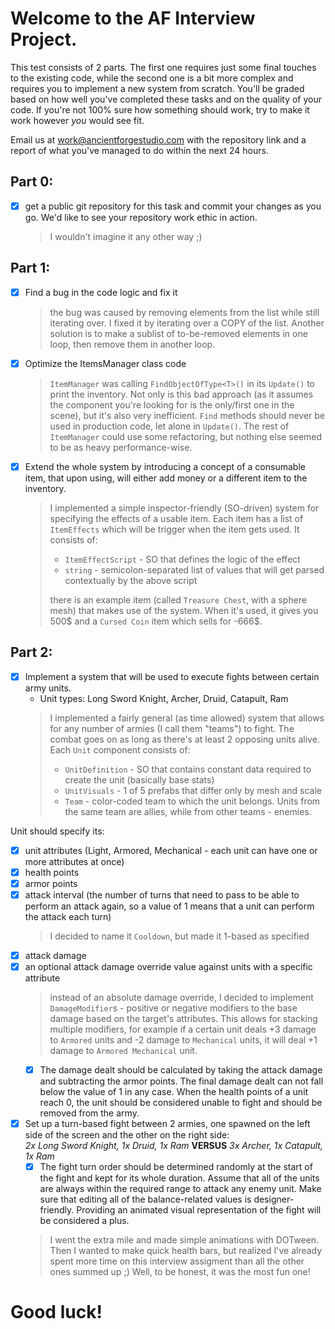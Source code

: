 # Welcome to the AF Interview Project.
This test consists of 2 parts. The first one requires just some final touches to the existing code, while the second one is a bit more complex and requires you to implement a new system from scratch. You'll be graded based on how well you've completed these tasks and on the quality of your code. If you're not 100% sure how something should work, try to make it work however *you* would see fit.

Email us at work@ancientforgestudio.com with the repository link and a report of what you've managed to do within the next 24 hours.

## Part 0:
- [x] get a public git repository for this task and commit your changes as you go. We'd like to see your repository work ethic in action.
  > I wouldn't imagine it any other way ;)

## Part 1:
- [x] Find a bug in the code logic and fix it
  > the bug was caused by removing elements from the list while still iterating over. I fixed it by iterating over a COPY of the list. Another solution is to make a sublist of to-be-removed elements in one loop, then remove them in another loop.
- [x] Optimize the ItemsManager class code
  > `ItemManager` was calling `FindObjectOfType<T>()` in its `Update()` to print the inventory. Not only is this bad approach (as it assumes the component you're looking for is the only/first one in the scene), but it's also very inefficient. `Find` methods should never be used in production code, let alone in `Update()`. The rest of `ItemManager` could use some refactoring, but nothing else seemed to be as heavy performance-wise.
- [x] Extend the whole system by introducing a concept of a consumable item, that upon using, will either add money or a different item to the inventory.
  > I implemented a simple inspector-friendly (SO-driven) system for specifying the effects of a usable item. Each item has a list of `ItemEffects` which will be trigger when the item gets used. It consists of:
  > - `ItemEffectScript` - SO that defines the logic of the effect
  > - `string` - semicolon-separated list of values that will get parsed contextually by the above script
  > 
  > there is an example item (called `Treasure Chest`, with a sphere mesh) that makes use of the system. When it's used, it gives you 500$ and a `Cursed Coin` item which sells for -666$.

## Part 2:
- [x] Implement a system that will be used to execute fights between certain army units.
  - Unit types: Long Sword Knight, Archer, Druid, Catapult, Ram
  > I implemented a fairly general (as time allowed) system that allows for any number of armies (I call them "teams") to fight. The combat goes on as long as there's at least 2 opposing units alive. Each `Unit` component consists of:
  > - `UnitDefinition` - SO that contains constant data required to create the unit (basically base stats)
  > - `UnitVisuals` - 1 of 5 prefabs that differ only by mesh and scale
  > - `Team` - color-coded team to which the unit belongs. Units from the same team are allies, while from other teams - enemies.

Unit should specify its:
- [x] unit attributes (Light, Armored, Mechanical - each unit can have one or more attributes at once)
- [x] health points
- [x] armor points
- [x] attack interval (the number of turns that need to pass to be able to perform an attack again, so a value of 1 means that a unit can perform the attack each turn)
  > I decided to name it `Cooldown`, but made it 1-based as specified
- [x] attack damage
- [x] an optional attack damage override value against units with a specific attribute
  > instead of an absolute damage override, I decided to implement `DamageModifier`s - positive or negative modifiers to the base damage based on the target's attributes. This allows for stacking multiple modifiers, for example if a certain unit deals +3 damage to `Armored` units and -2 damage to `Mechanical` units, it will deal +1 damage to `Armored Mechanical` unit. 
  - [x] The damage dealt should be calculated by taking the attack damage and subtracting the armor points. The final damage dealt can not fall below the value of 1 in any case.
When the health points of a unit reach 0, the unit should be considered unable to fight and should be removed from the army.
- [x] Set up a turn-based fight between 2 armies, one spawned on the left side of the screen and the other on the right side:  
_2x Long Sword Knight, 1x Druid, 1x Ram_ **VERSUS** _3x Archer, 1x Catapult, 1x Ram_
  - [x] The fight turn order should be determined randomly at the start of the fight and kept for its whole duration. Assume that all of the units are always within the required range to attack any enemy unit. Make sure that editing all of the balance-related values is designer-friendly. Providing an animated visual representation of the fight will be considered a plus.
  > I went the extra mile and made simple animations with DOTween. Then I wanted to make quick health bars, but realized I've already spent more time on this interview assigment than all the other ones summed up ;) Well, to be honest, it was the most fun one!

# Good luck!
